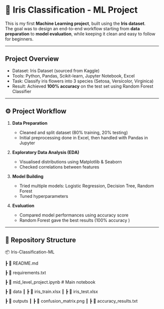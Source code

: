 # 🌸 Iris Classification - ML Project  

This is my first **Machine Learning project**, built using the **Iris dataset**.  
The goal was to design an end-to-end workflow starting from **data preparation** to **model evaluation**, while keeping it clean and easy to follow for beginners.

---

##  Project Overview
-  Dataset: Iris Dataset (sourced from Kaggle)  
-  Tools: Python, Pandas, Scikit-learn, Jupyter Notebook, Excel  
-  Task: Classify iris flowers into 3 species (Setosa, Versicolor, Virginica)  
-  Result: Achieved **100% accuracy** on the test set using Random Forest Classifier  

---

## ⚙ Project Workflow
1. **Data Preparation**
   - Cleaned and split dataset (80% training, 20% testing)
   - Initial preprocessing done in Excel, then handled with Pandas in Jupyter  

2. **Exploratory Data Analysis (EDA)**
   - Visualised distributions using Matplotlib & Seaborn  
   - Checked correlations between features  

3. **Model Building**
   - Tried multiple models: Logistic Regression, Decision Tree, Random Forest  
   - Tuned hyperparameters  

4. **Evaluation**
   - Compared model performances using accuracy score  
   - Random Forest gave the best results (100% accuracy )  

---

## 📂 Repository Structure
📦 Iris-Classification-ML

┣ 📜 README.md

┣ 📜 requirements.txt

┣ 📜 mid_level_project.ipynb # Main notebook

┣ 📂 data
┃ ┣ 📜 iris_train.xlsx
┃ ┣ 📜 iris_test.xlsx

┣ 📂 outputs
┃ ┣ 📜 confusion_matrix.png
┃ ┣ 📜 accuracy_results.txt
